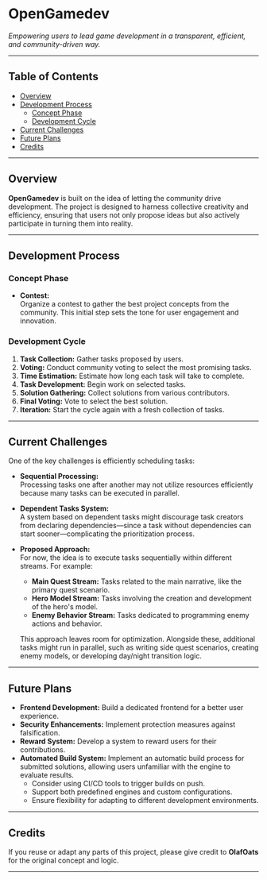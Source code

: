 # OpenGamedev

*Empowering users to lead game development in a transparent, efficient, and community-driven way.*

---

## Table of Contents

- [Overview](#overview)
- [Development Process](#development-process)
  - [Concept Phase](#concept-phase)
  - [Development Cycle](#development-cycle)
- [Current Challenges](#current-challenges)
- [Future Plans](#future-plans)
- [Credits](#credits)

---

## Overview

**OpenGamedev** is built on the idea of letting the community drive development. The project is designed to harness collective creativity and efficiency, ensuring that users not only propose ideas but also actively participate in turning them into reality.

---

## Development Process

### Concept Phase

- **Contest:**  
  Organize a contest to gather the best project concepts from the community. This initial step sets the tone for user engagement and innovation.

### Development Cycle

1. **Task Collection:** Gather tasks proposed by users.
2. **Voting:** Conduct community voting to select the most promising tasks.
3. **Time Estimation:** Estimate how long each task will take to complete.
4. **Task Development:** Begin work on selected tasks.
5. **Solution Gathering:** Collect solutions from various contributors.
6. **Final Voting:** Vote to select the best solution.
7. **Iteration:** Start the cycle again with a fresh collection of tasks.

---

## Current Challenges

One of the key challenges is efficiently scheduling tasks:

- **Sequential Processing:**  
  Processing tasks one after another may not utilize resources efficiently because many tasks can be executed in parallel.

- **Dependent Tasks System:**  
  A system based on dependent tasks might discourage task creators from declaring dependencies—since a task without dependencies can start sooner—complicating the prioritization process.

- **Proposed Approach:**  
  For now, the idea is to execute tasks sequentially within different streams. For example:
  
  - **Main Quest Stream:** Tasks related to the main narrative, like the primary quest scenario.
  - **Hero Model Stream:** Tasks involving the creation and development of the hero's model.
  - **Enemy Behavior Stream:** Tasks dedicated to programming enemy actions and behavior.

  This approach leaves room for optimization. Alongside these, additional tasks might run in parallel, such as writing side quest scenarios, creating enemy models, or developing day/night transition logic.

---
## Future Plans

- **Frontend Development:** Build a dedicated frontend for a better user experience.
- **Security Enhancements:** Implement protection measures against falsification.
- **Reward System:** Develop a system to reward users for their contributions.
- **Automated Build System:** Implement an automatic build process for submitted solutions, allowing users unfamiliar with the engine to evaluate results.  
  - Consider using CI/CD tools to trigger builds on push.  
  - Support both predefined engines and custom configurations.  
  - Ensure flexibility for adapting to different development environments.  
---

## Credits

If you reuse or adapt any parts of this project, please give credit to **OlafOats** for the original concept and logic.

---

